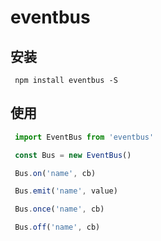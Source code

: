 # eventbus

## 安装  
```shell script
 npm install eventbus -S
```
## 使用
```javascript
 import EventBus from 'eventbus'

 const Bus = new EventBus()

 Bus.on('name', cb)

 Bus.emit('name', value)

 Bus.once('name', cb)

 Bus.off('name', cb)
```
